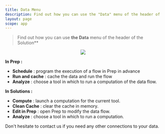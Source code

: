 ```yaml
---
title: Data Menu
description: Find out how you can use the "Data" menu of the header of the DataMa Solutions
layout: page
scope: app
---
```


> Find out how you can use **the Data** menu of the header of the Solution**

<center><img src="{{site.url}}/{{site.baseurl}}/core_app/new/interface/header/images/data_menu.jpg"/></center>

**In Prep :** 

- **Schedule** : program the execution of a flow in Prep in advance
- **Run and cache** : cache the data and run the flow
- **Analyze** : choose a tool in which to run a computation of the data flow.

**In Solutions :** 

- **Compute** : launch a computation for the current tool.
- **Clean Cache** : clear the cache in memory.
- **Edit in Prep** : open Prep to modify the data flow.
- **Analyze** : choose a tool in which to run a computation.


Don't hesitate to contact us if you need any other connections to your data.

